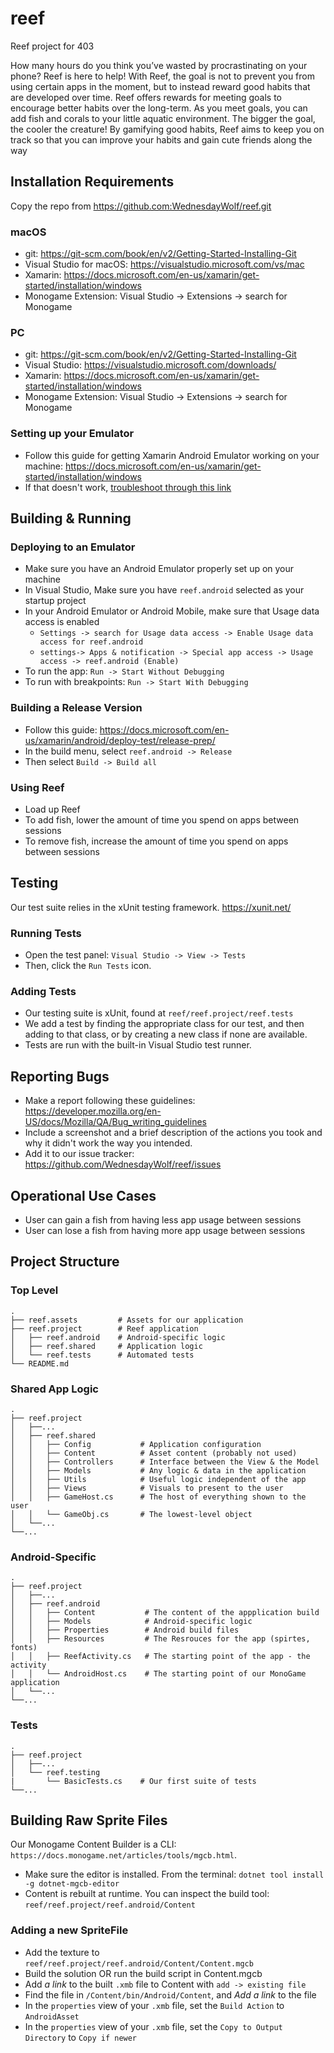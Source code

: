# reef #
Reef project for 403

How many hours do you think you’ve wasted by procrastinating on your phone? Reef is here to help! With Reef, the goal is not to prevent you from using certain apps in the moment, but to instead reward good habits that are developed over time. Reef offers rewards for meeting goals to encourage better habits over the long-term. As you meet goals, you can add fish and corals to your little aquatic environment. The bigger the goal, the cooler the creature! By gamifying good habits, Reef aims to keep you on track so that you can improve your habits and gain cute friends along the way

## Installation Requirements ##
Copy the repo from https://github.com:WednesdayWolf/reef.git

### macOS ###
- git: https://git-scm.com/book/en/v2/Getting-Started-Installing-Git
- Visual Studio for macOS: https://visualstudio.microsoft.com/vs/mac
- Xamarin: https://docs.microsoft.com/en-us/xamarin/get-started/installation/windows
- Monogame Extension: Visual Studio -> Extensions -> search for Monogame

### PC ###
- git: https://git-scm.com/book/en/v2/Getting-Started-Installing-Git
- Visual Studio: https://visualstudio.microsoft.com/downloads/
- Xamarin: https://docs.microsoft.com/en-us/xamarin/get-started/installation/windows
- Monogame Extension: Visual Studio -> Extensions -> search for Monogame

### Setting up your Emulator ###
- Follow this guide for getting Xamarin Android Emulator working on your machine: https://docs.microsoft.com/en-us/xamarin/get-started/installation/windows
- If that doesn't work, [troubleshoot through this link](https://lmgtfy.app/?q=I+am+a+CSE+major+how+do+I+install+an+android+emulator)

## Building & Running ## 

### Deploying to an Emulator ###
- Make sure you have an Android Emulator properly set up on your machine
- In Visual Studio, Make sure you have `reef.android` selected as your startup project
- In your Android Emulator or Android Mobile, make sure that Usage data access is enabled
    - `Settings -> search for Usage data access -> Enable Usage data access for reef.android` 
    -  `settings-> Apps & notification -> Special app access -> Usage access -> reef.android (Enable)`
- To run the app: `Run -> Start Without Debugging`
- To run with breakpoints: `Run -> Start With Debugging`

### Building a Release Version ###
- Follow this guide: https://docs.microsoft.com/en-us/xamarin/android/deploy-test/release-prep/
- In the build menu, select `reef.android -> Release`
- Then select `Build -> Build all`

### Using Reef ###
- Load up Reef
- To add fish, lower the amount of time you spend on apps between sessions
- To remove fish, increase the amount of time you spend on apps between sessions

## Testing ##
Our test suite relies in the xUnit testing framework. https://xunit.net/

### Running Tests ###
- Open the test panel: `Visual Studio -> View -> Tests`
- Then, click the `Run Tests` icon.

### Adding Tests ###
- Our testing suite is xUnit, found at `reef/reef.project/reef.tests` 
- We add a test by finding the appropriate class for our test, and then adding to that class, or by creating a new class if none are available.
- Tests are run with the built-in Visual Studio test runner.

## Reporting Bugs ##
- Make a report following these guidelines: https://developer.mozilla.org/en-US/docs/Mozilla/QA/Bug_writing_guidelines
- Include a screenshot and a brief description of the actions you took and why it didn't work the way you intended.
- Add it to our issue tracker: https://github.com/WednesdayWolf/reef/issues

## Operational Use Cases ##
- User can gain a fish from having less app usage between sessions
- User can lose a fish from having more app usage between sessions

## Project Structure ##

### Top Level ###
    .
    ├── reef.assets         # Assets for our application
    ├── reef.project        # Reef application 
    │   ├── reef.android    # Android-specific logic
    │   ├── reef.shared     # Application logic
    │   └── reef.tests      # Automated tests 
    └── README.md

### Shared App Logic ###
    .
    ├── reef.project
    │   ├──...
    │   ├── reef.shared
    │   │   ├── Config           # Application configuration
    │   │   ├── Content          # Asset content (probably not used)
    │   │   ├── Controllers      # Interface between the View & the Model
    │   │   ├── Models           # Any logic & data in the application
    │   │   ├── Utils            # Useful logic independent of the app
    │   │   ├── Views            # Visuals to present to the user
    │   │   ├── GameHost.cs      # The host of everything shown to the user
    │   │   └── GameObj.cs       # The lowest-level object
    │   └──...
    └──...

### Android-Specific ###
    .
    ├── reef.project
    │   ├──...
    │   ├── reef.android
    │   │   ├── Content           # The content of the appplication build
    │   │   ├── Models            # Android-specific logic
    │   │   ├── Properties        # Android build files
    │   │   ├── Resources         # The Resrouces for the app (spirtes, fonts)
    │   │   ├── ReefActivity.cs   # The starting point of the app - the activity
    │   │   └── AndroidHost.cs    # The starting point of our MonoGame application
    │   └──...
    └──...

### Tests ###
    .
    ├── reef.project
    │   ├──...
    │   └── reef.testing
    |       └── BasicTests.cs    # Our first suite of tests
    └──...     

## Building Raw Sprite Files ##
Our Monogame Content Builder is a CLI: `https://docs.monogame.net/articles/tools/mgcb.html`.
- Make sure the editor is installed. From the terminal: `dotnet tool install -g dotnet-mgcb-editor`
- Content is rebuilt at runtime. You can inspect the build tool: `reef/reef.project/reef.android/Content`

### Adding a new SpriteFile ###
- Add the texture to `reef/reef.project/reef.android/Content/Content.mgcb`
- Build the solution OR run the build script in Content.mgcb
- Add _a link_ to the built `.xmb` file to Content with `add -> existing file` 
- Find the file in `/Content/bin/Android/Content`, and _Add a link_ to the file
- In the `properties` view of your `.xmb` file, set the `Build Action` to `AndroidAsset`
- In the `properties` view of your `.xmb` file, set the `Copy to Output Directory` to `Copy if newer`
